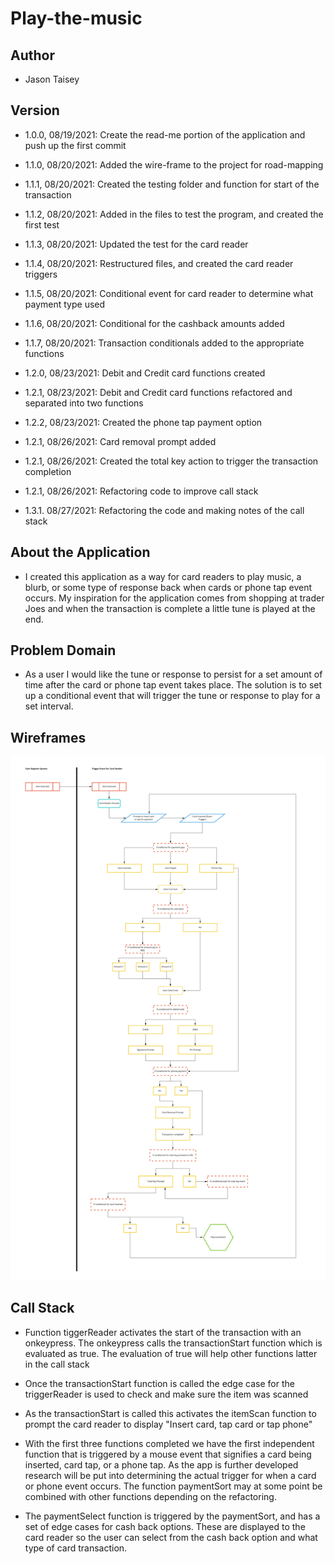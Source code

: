 # Play-the-music

## Author

- Jason Taisey

## Version

- 1.0.0, 08/19/2021: Create the read-me portion of the application and push up the first commit

- 1.1.0, 08/20/2021: Added the wire-frame to the project for road-mapping

- 1.1.1, 08/20/2021: Created the testing folder and function for start of the transaction

- 1.1.2, 08/20/2021: Added in the files to test the program, and created the first test

- 1.1.3, 08/20/2021: Updated the test for the card reader

- 1.1.4, 08/20/2021: Restructured files, and created the card reader triggers

- 1.1.5, 08/20/2021: Conditional event for card reader to determine what payment type used

- 1.1.6, 08/20/2021: Conditional for the cashback amounts added

- 1.1.7, 08/20/2021: Transaction conditionals added to the appropriate functions

- 1.2.0, 08/23/2021: Debit and Credit card functions created

- 1.2.1, 08/23/2021: Debit and Credit card functions refactored and separated into two functions

- 1.2.2, 08/23/2021: Created the phone tap payment option

- 1.2.1, 08/26/2021: Card removal prompt added

- 1.2.1, 08/26/2021: Created the total key action to trigger the transaction completion

- 1.2.1, 08/26/2021: Refactoring code to improve call stack

- 1.3.1. 08/27/2021: Refactoring the code and making notes of the call stack


## About the Application

- I created this application as a way for card readers to play music, a blurb, or some type of response back when cards or phone tap event occurs. My inspiration for the application comes from shopping at trader Joes and when the transaction is complete a little tune is played at the end. 

## Problem Domain

- As a user I would like the tune or response to persist for a set amount of time after the card or phone tap event takes place. The solution is to set up a conditional event that will trigger the tune or response to play for a set interval.

## Wireframes

![Link](Assets/Play-the-music-V1.jpg)

## Call Stack

- Function tiggerReader activates the start of the transaction with an onkeypress. The onkeypress calls the transactionStart function which is evaluated as true. The evaluation of true will help other functions latter in the call stack

- Once the transactionStart function is called the edge case for the triggerReader is used to check and make sure the item was scanned

- As the transactionStart is called this activates the itemScan function to prompt the card reader to display "Insert card, tap card or tap phone"

- With the first three functions completed we have the first independent function that is triggered by a mouse event that signifies a card being inserted, card tap, or a phone tap. As the app is further developed research will be put into determining the actual trigger for when a card or phone event occurs. The function paymentSort may at some point be combined with other functions depending on the refactoring.

- The paymentSelect function is triggered by the paymentSort, and has a set of edge cases for cash back options. These are displayed to the card reader so the user can select from the cash back option and what type of card transaction.